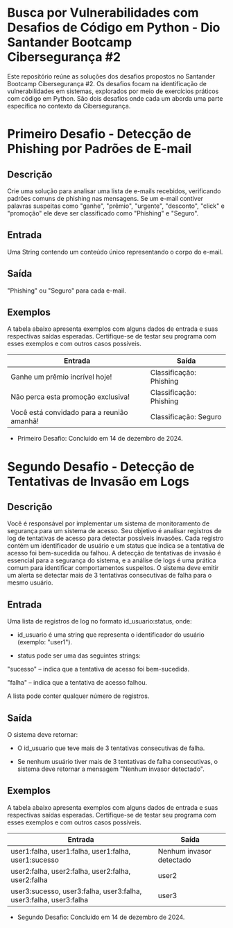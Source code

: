 # Busca por Vulnerabilidades com Desafios de Código em Python - Dio Santander Bootcamp Cibersegurança #2
Este repositório reúne as soluções dos desafios propostos no Santander Bootcamp Cibersegurança #2. Os desafios focam na identificação de vulnerabilidades em sistemas, explorados por meio de exercícios práticos com código em Python. São dois desafios onde cada um aborda uma parte específica no contexto da Cibersegurança.

# Primeiro Desafio - Detecção de Phishing por Padrões de E-mail

## Descrição
Crie uma solução para analisar uma lista de e-mails recebidos, verificando padrões comuns de phishing nas mensagens. Se um e-mail contiver palavras suspeitas como "ganhe", "prêmio", "urgente", "desconto", "click" e "promoção" ele deve ser classificado como "Phishing" e "Seguro".

## Entrada
Uma String contendo um conteúdo único representando o corpo do e-mail.

## Saída
"Phishing" ou "Seguro" para cada e-mail.

## Exemplos
A tabela abaixo apresenta exemplos com alguns dados de entrada e suas respectivas saídas esperadas. Certifique-se de testar seu programa com esses exemplos e com outros casos possíveis.

| Entrada                                    | Saída                   |
|--------------------------------------------|-------------------------|
| Ganhe um prêmio incrível hoje!             | Classificação: Phishing |
| Não perca esta promoção exclusiva!         | Classificação: Phishing |
| Você está convidado para a reunião amanhã! | Classificação: Seguro   |

* Primeiro Desafio: Concluído em 14 de dezembro de 2024.

# Segundo Desafio - Detecção de Tentativas de Invasão em Logs

## Descrição
Você é responsável por implementar um sistema de monitoramento de segurança para um sistema de acesso. Seu objetivo é analisar registros de log de tentativas de acesso para detectar possíveis invasões. Cada registro contém um identificador de usuário e um status que indica se a tentativa de acesso foi bem-sucedida ou falhou.
A detecção de tentativas de invasão é essencial para a segurança do sistema, e a análise de logs é uma prática comum para identificar comportamentos suspeitos. O sistema deve emitir um alerta se detectar mais de 3 tentativas consecutivas de falha para o mesmo usuário.

## Entrada
Uma lista de registros de log no formato id_usuario:status, onde:

* id_usuario é uma string que representa o identificador do usuário (exemplo: "user1").

* status pode ser uma das seguintes strings:

"sucesso" – indica que a tentativa de acesso foi bem-sucedida.

"falha" – indica que a tentativa de acesso falhou.

A lista pode conter qualquer número de registros.

## Saída
O sistema deve retornar:

* O id_usuario que teve mais de 3 tentativas consecutivas de falha.

* Se nenhum usuário tiver mais de 3 tentativas de falha consecutivas, o sistema deve retornar a mensagem "Nenhum invasor detectado".

## Exemplos
A tabela abaixo apresenta exemplos com alguns dados de entrada e suas respectivas saídas esperadas. Certifique-se de testar seu programa com esses exemplos e com outros casos possíveis.

| Entrada                                                           | Saída                    |
|-------------------------------------------------------------------|--------------------------|
| user1:falha, user1:falha, user1:falha, user1:sucesso              | Nenhum invasor detectado |
| user2:falha, user2:falha, user2:falha, user2:falha                | user2                    |
| user3:sucesso, user3:falha, user3:falha, user3:falha, user3:falha | user3                    |

* Segundo Desafio: Concluído em 14 de dezembro de 2024.
